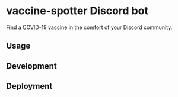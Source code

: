 # vaccine-spotter Discord bot

Find a COVID-19 vaccine in the comfort of your Discord community.

## Usage

## Development

## Deployment


